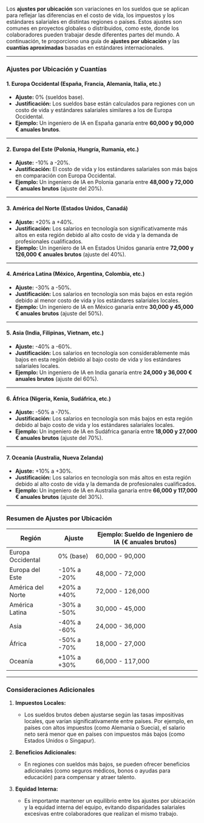 Los **ajustes por ubicación** son variaciones en los sueldos que se aplican para reflejar las diferencias en el costo de vida, los impuestos y los estándares salariales en distintas regiones o países. Estos ajustes son comunes en proyectos globales o distribuidos, como este, donde los colaboradores pueden trabajar desde diferentes partes del mundo. A continuación, te proporciono una guía de **ajustes por ubicación** y las **cuantías aproximadas** basadas en estándares internacionales.

---

### **Ajustes por Ubicación y Cuantías**

#### **1. Europa Occidental (España, Francia, Alemania, Italia, etc.)**
- **Ajuste:** 0% (sueldos base).  
- **Justificación:** Los sueldos base están calculados para regiones con un costo de vida y estándares salariales similares a los de Europa Occidental.  
- **Ejemplo:** Un ingeniero de IA en España ganaría entre **60,000 y 90,000 € anuales brutos**.

---

#### **2. Europa del Este (Polonia, Hungría, Rumanía, etc.)**
- **Ajuste:** -10% a -20%.  
- **Justificación:** El costo de vida y los estándares salariales son más bajos en comparación con Europa Occidental.  
- **Ejemplo:** Un ingeniero de IA en Polonia ganaría entre **48,000 y 72,000 € anuales brutos** (ajuste del 20%).

---

#### **3. América del Norte (Estados Unidos, Canadá)**
- **Ajuste:** +20% a +40%.  
- **Justificación:** Los salarios en tecnología son significativamente más altos en esta región debido al alto costo de vida y la demanda de profesionales cualificados.  
- **Ejemplo:** Un ingeniero de IA en Estados Unidos ganaría entre **72,000 y 126,000 € anuales brutos** (ajuste del 40%).

---

#### **4. América Latina (México, Argentina, Colombia, etc.)**
- **Ajuste:** -30% a -50%.  
- **Justificación:** Los salarios en tecnología son más bajos en esta región debido al menor costo de vida y los estándares salariales locales.  
- **Ejemplo:** Un ingeniero de IA en México ganaría entre **30,000 y 45,000 € anuales brutos** (ajuste del 50%).

---

#### **5. Asia (India, Filipinas, Vietnam, etc.)**
- **Ajuste:** -40% a -60%.  
- **Justificación:** Los salarios en tecnología son considerablemente más bajos en esta región debido al bajo costo de vida y los estándares salariales locales.  
- **Ejemplo:** Un ingeniero de IA en India ganaría entre **24,000 y 36,000 € anuales brutos** (ajuste del 60%).

---

#### **6. África (Nigeria, Kenia, Sudáfrica, etc.)**
- **Ajuste:** -50% a -70%.  
- **Justificación:** Los salarios en tecnología son más bajos en esta región debido al bajo costo de vida y los estándares salariales locales.  
- **Ejemplo:** Un ingeniero de IA en Sudáfrica ganaría entre **18,000 y 27,000 € anuales brutos** (ajuste del 70%).

---

#### **7. Oceanía (Australia, Nueva Zelanda)**
- **Ajuste:** +10% a +30%.  
- **Justificación:** Los salarios en tecnología son más altos en esta región debido al alto costo de vida y la demanda de profesionales cualificados.  
- **Ejemplo:** Un ingeniero de IA en Australia ganaría entre **66,000 y 117,000 € anuales brutos** (ajuste del 30%).

---

### **Resumen de Ajustes por Ubicación**

| **Región**               | **Ajuste**       | **Ejemplo: Sueldo de Ingeniero de IA (€ anuales brutos)** |
|--------------------------|------------------|----------------------------------------------------------|
| Europa Occidental         | 0% (base)        | 60,000 - 90,000                                          |
| Europa del Este           | -10% a -20%      | 48,000 - 72,000                                          |
| América del Norte         | +20% a +40%      | 72,000 - 126,000                                         |
| América Latina            | -30% a -50%      | 30,000 - 45,000                                          |
| Asia                      | -40% a -60%      | 24,000 - 36,000                                          |
| África                    | -50% a -70%      | 18,000 - 27,000                                          |
| Oceanía                   | +10% a +30%      | 66,000 - 117,000                                         |

---

### **Consideraciones Adicionales**
1. **Impuestos Locales:**  
   - Los sueldos brutos deben ajustarse según las tasas impositivas locales, que varían significativamente entre países. Por ejemplo, en países con altos impuestos (como Alemania o Suecia), el salario neto será menor que en países con impuestos más bajos (como Estados Unidos o Singapur).  

2. **Beneficios Adicionales:**  
   - En regiones con sueldos más bajos, se pueden ofrecer beneficios adicionales (como seguros médicos, bonos o ayudas para educación) para compensar y atraer talento.  

3. **Equidad Interna:**  
   - Es importante mantener un equilibrio entre los ajustes por ubicación y la equidad interna del equipo, evitando disparidades salariales excesivas entre colaboradores que realizan el mismo trabajo.  
